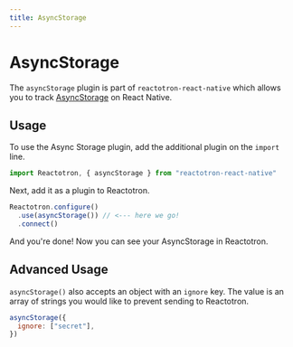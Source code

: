 ```yaml
---
title: AsyncStorage
---
```


# AsyncStorage

The `asyncStorage` plugin is part of `reactotron-react-native` which allows you to track [AsyncStorage](https://facebook.github.io/react-native/docs/asyncstorage.html) on React Native.

## Usage

To use the Async Storage plugin, add the additional plugin on the `import` line.

```js
import Reactotron, { asyncStorage } from "reactotron-react-native"
```

Next, add it as a plugin to Reactotron.

```js
Reactotron.configure()
  .use(asyncStorage()) // <--- here we go!
  .connect()
```

And you're done! Now you can see your AsyncStorage in Reactotron.

## Advanced Usage

`asyncStorage()` also accepts an object with an `ignore` key. The value is an array of strings you would like to prevent sending to Reactotron.

```js
asyncStorage({
  ignore: ["secret"],
})
```
